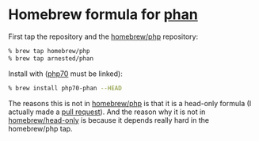 # Homebrew formula for [phan](https://github.com/rlerdorf/phan)

First tap the repository and the
[homebrew/php](https://github.com/Homebrew/homebrew-php) repository:
```sh
% brew tap homebrew/php
% brew tap arnested/phan
```

Install with
([php70](https://github.com/Homebrew/homebrew-php/blob/master/Formula/php70.rb)
must be linked):
```sh
% brew install php70-phan --HEAD
```

The reasons this is not in
[homebrew/php](https://github.com/Homebrew/homebrew-php) is that it is
a head-only formula (I actually made a
[pull request](https://github.com/Homebrew/homebrew-php/pull/1822)). And
the reason why it is not in
[homebrew/head-only](https://github.com/Homebrew/homebrew-head-only)
is because it depends really hard in the homebrew/php tap.
